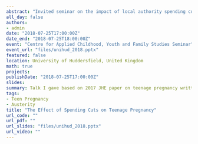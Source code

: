 ```yaml
---
abstract: "Invited seminar on the impact of local authority spending cuts on teen pregnancy in England. Talk based on 2017 Journal of Health Economics paper I wrote with David Paton ([link here](https://doi.org/10.1016/j.jhealeco.2017.05.002))."
all_day: false
authors: 
- admin
date: "2018-07-25T17:00:00Z"
date_end: "2018-07-25T18:00:00Z"
event: "Centre for Applied Childhood, Youth and Family Studies Seminar"
event_url: "files/unihud_2018.pptx"
featured: false
location: University of Huddersfield, United Kingdom
math: true
projects:
publishDate: "2018-07-25T17:00:00Z"
slides: 
summary: Talk I gave based on 2017 JHE paper on teenage pregnancy written with David Paton.
tags: 
- Teen Pregnancy
- Austerity
title: "The Effect of Spending Cuts on Teenage Pregnancy"
url_code: ""
url_pdf: ""
url_slides: "files/unihud_2018.pptx"
url_video: ""
---
```

